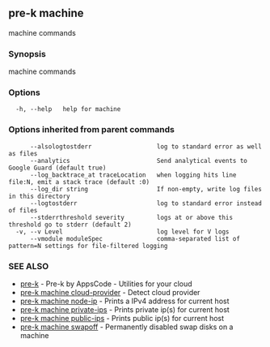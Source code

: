 ## pre-k machine

machine commands

### Synopsis


machine commands

### Options

```
  -h, --help   help for machine
```

### Options inherited from parent commands

```
      --alsologtostderr                  log to standard error as well as files
      --analytics                        Send analytical events to Google Guard (default true)
      --log_backtrace_at traceLocation   when logging hits line file:N, emit a stack trace (default :0)
      --log_dir string                   If non-empty, write log files in this directory
      --logtostderr                      log to standard error instead of files
      --stderrthreshold severity         logs at or above this threshold go to stderr (default 2)
  -v, --v Level                          log level for V logs
      --vmodule moduleSpec               comma-separated list of pattern=N settings for file-filtered logging
```

### SEE ALSO
* [pre-k](pre-k.md)	 - Pre-k by AppsCode - Utilities for your cloud
* [pre-k machine cloud-provider](pre-k_machine_cloud-provider.md)	 - Detect cloud provider
* [pre-k machine node-ip](pre-k_machine_node-ip.md)	 - Prints a IPv4 address for current host
* [pre-k machine private-ips](pre-k_machine_private-ips.md)	 - Prints private ip(s) for current host
* [pre-k machine public-ips](pre-k_machine_public-ips.md)	 - Prints public ip(s) for current host
* [pre-k machine swapoff](pre-k_machine_swapoff.md)	 - Permanently disabled swap disks on a machine

